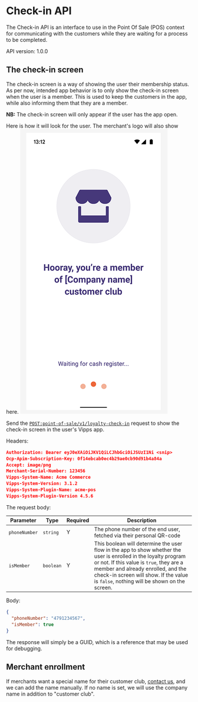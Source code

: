 <!-- START_METADATA
---
title: Check-in API guide
sidebar_label: API guide
sidebar_position: 30
description: Find technical details about integrating with the Check-in API.
pagination_prev: Null
pagination_next: Null
---
END_METADATA -->

# Check-in API

The Check-in API is an interface to use in the Point Of Sale (POS) context for communicating with the customers while they are waiting for a process to be completed.

API version: 1.0.0

## The check-in screen

The check-in screen is a way of showing the user their membership status. As per now, intended app behavior is to only show the check-in screen when the user is a member. This is used to keep the customers in the app, while also informing them that they are a member.

**NB:** The check-in screen will only appear if the user has the app open.

Here is how it will look for the user. The merchant's logo will also show here.
![Loyalty Flow](images/loyalty_check_in_1.png)

Send the
[`POST:point-of-sale/v1/loyalty-check-in`](https://developer.vippsmobilepay.com/api/check-in#tag/point-of-sale/operation/initiateLoyaltyCheckIn)
request to show the check-in screen in the user's Vipps app.

Headers:

```json
Authorization: Bearer eyJ0eXAiOiJKV1QiLCJhbGciOiJSUzI1Ni <snip>
Ocp-Apim-Subscription-Key: 0f14ebcab0ec4b29ae0cb90d91b4a84a
Accept: image/png
Merchant-Serial-Number: 123456
Vipps-System-Name: Acme Commerce
Vipps-System-Version: 3.1.2
Vipps-System-Plugin-Name: acme-pos
Vipps-System-Plugin-Version 4.5.6
```

The request body:

| Parameter            | Type      | Required | Description                                                          |
| -------------------- | --------- | -------- | -------------------------------------------------------------------- |
| `phoneNumber`        | `string`  | Y        | The phone number of the end user, fetched via their personal QR-code |
| `isMember`           | `boolean` | Y        | This boolean will determine the user flow in the app to show whether the user is enrolled in the loyalty program or not. If this value is `true`, they are a member and already enrolled, and the check-in screen will show.  If the value is `false`, nothing will be shown on the screen. |

Body:

```json
{
  "phoneNumber": "4791234567",
  "isMember": true
}
```

The response will simply be a GUID, which is a reference that may be used for debugging.

## Merchant enrollment

If merchants want a special name for their customer club, [contact us](https://developer.vippsmobilepay.com/docs/contact/), and we can add the name manually.
If no name is set, we will use the company name in addition to "customer club".
